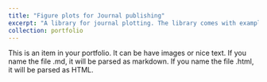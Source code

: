 ```yaml
---
title: "Figure plots for Journal publishing"
excerpt: "A library for journal plotting. The library comes with examples and predefined styles. <br/><img src='https://github.com/martin-garaj/journal_figure/raw/main/graphics/example_figure.png'>"
collection: portfolio
---
```


This is an item in your portfolio. It can be have images or nice text. If you name the file .md, it will be parsed as markdown. If you name the file .html, it will be parsed as HTML. 
